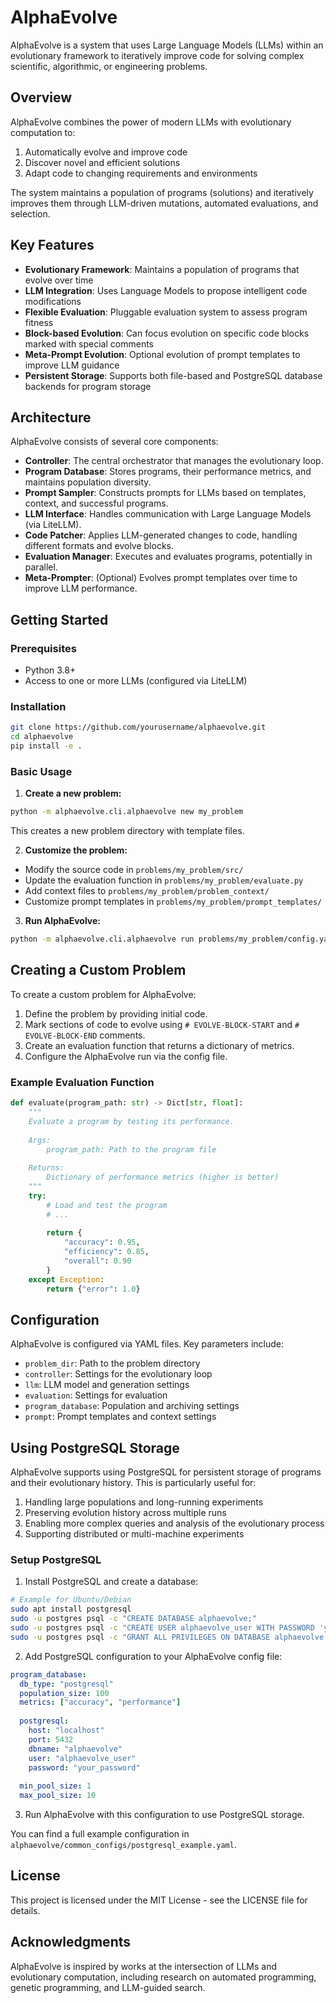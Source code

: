 # AlphaEvolve

AlphaEvolve is a system that uses Large Language Models (LLMs) within an evolutionary framework to iteratively improve code for solving complex scientific, algorithmic, or engineering problems.

## Overview

AlphaEvolve combines the power of modern LLMs with evolutionary computation to:

1. Automatically evolve and improve code
2. Discover novel and efficient solutions
3. Adapt code to changing requirements and environments

The system maintains a population of programs (solutions) and iteratively improves them through LLM-driven mutations, automated evaluations, and selection.

## Key Features

- **Evolutionary Framework**: Maintains a population of programs that evolve over time
- **LLM Integration**: Uses Language Models to propose intelligent code modifications
- **Flexible Evaluation**: Pluggable evaluation system to assess program fitness
- **Block-based Evolution**: Can focus evolution on specific code blocks marked with special comments
- **Meta-Prompt Evolution**: Optional evolution of prompt templates to improve LLM guidance
- **Persistent Storage**: Supports both file-based and PostgreSQL database backends for program storage

## Architecture

AlphaEvolve consists of several core components:

- **Controller**: The central orchestrator that manages the evolutionary loop.
- **Program Database**: Stores programs, their performance metrics, and maintains population diversity.
- **Prompt Sampler**: Constructs prompts for LLMs based on templates, context, and successful programs.
- **LLM Interface**: Handles communication with Large Language Models (via LiteLLM).
- **Code Patcher**: Applies LLM-generated changes to code, handling different formats and evolve blocks.
- **Evaluation Manager**: Executes and evaluates programs, potentially in parallel.
- **Meta-Prompter**: (Optional) Evolves prompt templates over time to improve LLM performance.

## Getting Started

### Prerequisites

- Python 3.8+
- Access to one or more LLMs (configured via LiteLLM)

### Installation

```bash
git clone https://github.com/yourusername/alphaevolve.git
cd alphaevolve
pip install -e .
```

### Basic Usage

1. **Create a new problem:**

```bash
python -m alphaevolve.cli.alphaevolve new my_problem
```

This creates a new problem directory with template files.

2. **Customize the problem:**

- Modify the source code in `problems/my_problem/src/`
- Update the evaluation function in `problems/my_problem/evaluate.py`
- Add context files to `problems/my_problem/problem_context/`
- Customize prompt templates in `problems/my_problem/prompt_templates/`

3. **Run AlphaEvolve:**

```bash
python -m alphaevolve.cli.alphaevolve run problems/my_problem/config.yaml
```

## Creating a Custom Problem

To create a custom problem for AlphaEvolve:

1. Define the problem by providing initial code.
2. Mark sections of code to evolve using `# EVOLVE-BLOCK-START` and `# EVOLVE-BLOCK-END` comments.
3. Create an evaluation function that returns a dictionary of metrics.
4. Configure the AlphaEvolve run via the config file.

### Example Evaluation Function

```python
def evaluate(program_path: str) -> Dict[str, float]:
    """
    Evaluate a program by testing its performance.
    
    Args:
        program_path: Path to the program file
        
    Returns:
        Dictionary of performance metrics (higher is better)
    """
    try:
        # Load and test the program
        # ...
        
        return {
            "accuracy": 0.95,
            "efficiency": 0.85,
            "overall": 0.90
        }
    except Exception:
        return {"error": 1.0}
```

## Configuration

AlphaEvolve is configured via YAML files. Key parameters include:

- `problem_dir`: Path to the problem directory
- `controller`: Settings for the evolutionary loop
- `llm`: LLM model and generation settings
- `evaluation`: Settings for evaluation
- `program_database`: Population and archiving settings
- `prompt`: Prompt templates and context settings

## Using PostgreSQL Storage

AlphaEvolve supports using PostgreSQL for persistent storage of programs and their evolutionary history. This is particularly useful for:

1. Handling large populations and long-running experiments
2. Preserving evolution history across multiple runs
3. Enabling more complex queries and analysis of the evolutionary process
4. Supporting distributed or multi-machine experiments

### Setup PostgreSQL

1. Install PostgreSQL and create a database:
```bash
# Example for Ubuntu/Debian
sudo apt install postgresql
sudo -u postgres psql -c "CREATE DATABASE alphaevolve;"
sudo -u postgres psql -c "CREATE USER alphaevolve_user WITH PASSWORD 'your_password';"
sudo -u postgres psql -c "GRANT ALL PRIVILEGES ON DATABASE alphaevolve TO alphaevolve_user;"
```

2. Add PostgreSQL configuration to your AlphaEvolve config file:
```yaml
program_database:
  db_type: "postgresql"
  population_size: 100
  metrics: ["accuracy", "performance"]
  
  postgresql:
    host: "localhost"
    port: 5432
    dbname: "alphaevolve"
    user: "alphaevolve_user"
    password: "your_password"
  
  min_pool_size: 1
  max_pool_size: 10
```

3. Run AlphaEvolve with this configuration to use PostgreSQL storage.

You can find a full example configuration in `alphaevolve/common_configs/postgresql_example.yaml`.

## License

This project is licensed under the MIT License - see the LICENSE file for details.

## Acknowledgments

AlphaEvolve is inspired by works at the intersection of LLMs and evolutionary computation, including research on automated programming, genetic programming, and LLM-guided search. 